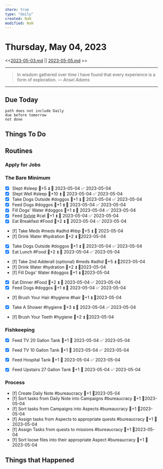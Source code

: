 ```yaml
---
share: true
type: "daily"
created: NaN 
modified: NaN
---
```

# Thursday, May 04, 2023
<<[2023-05-03.md](./2023-05-03.md) || [2023-05-05.md](./2023-05-05.md) >>

---

> In wisdom gathered over time I have found that every experience is a form of exploration.
> — <cite>Ansel Adams</cite>

---
## Due Today
```tasks
path does not include Daily
due before tomorrow
not done
```

## Things To Do


## Routines
### Apply for Jobs


### The Bare Minimum
- [x] Slept #sleep 🥄+5 ⏫ 📅 2023-05-04 ✅ 2023-05-04
- [x] Slept Well #sleep 🥄+10 ⏫ 📅 2023-05-04 ✅ 2023-05-04
- [x] Take Dogs Outside  #doggos  🥄+1 ⏫ 📅 2023-05-04 ✅ 2023-05-04
- [x] Feed Dogs #doggos  🥄+1 ⏫ 📅 2023-05-04 ✅ 2023-05-04
- [x] Fill Dogs' Water #doggos  🥄+1 ⏫ 📅 2023-05-04 ✅ 2023-05-04
- [x] Feed [Sylvie](./Sylvie.md) #cat 🥄+1 ⏫ 📅 2023-05-04 ✅ 2023-05-04
- [x] Eat Breakfast #Food  🥄+2 ⏫ 📅 2023-05-04 ✅ 2023-05-04
- [f] Take Meds  #meds #adhd #hbp 🥄+5 ⏫ 📅 2023-05-04
- [f] Drink Water #hydration 🥄+2 ⏫ 📆2023-05-04
- [x] Take Dogs Outside  #doggos 🥄+1 ⏫ 📅 2023-05-04 ✅ 2023-05-04
- [x] Eat Lunch #Food  🥄+2 ⏫ 📅 2023-05-04 ✅ 2023-05-04
- [f] Take 2nd Adderall (optional) #meds #adhd  🥄+5 ⏫ 📆2023-05-04
- [f] Drink Water #hydration   🥄+2 ⏫ 📆2023-05-04
- [f] Fill Dogs' Water #doggos  🥄+1 ⏫ 📆2023-05-04
- [x] Eat Dinner #Food  🥄+2 ⏫ 📅 2023-05-04 ✅ 2023-05-04
- [x] Feed Dogs #doggos  🥄+1 ⏫ 📅 2023-05-04 ✅ 2023-05-04
- [f] Brush Your Hair #hygiene #hair 🥄+1 ⏫ 📆2023-05-04
- [x] Take A Shower #hygiene  🥄+3 ⏫ 📅 2023-05-04 ✅ 2023-05-04
- [f] Brush Your Teeth #hygiene 🥄+2 ⏫ 📆2023-05-04


### Fishkeeping
- [x] Feed TV 20 Gallon Tank 🥄+1 📅 2023-05-04 ✅ 2023-05-04
- [x] Feed TV 10 Gallon Tank 🥄+1 📅 2023-05-04 ✅ 2023-05-04
- [x] Feed Hospital Tank 🥄+1 📅 2023-05-04 ✅ 2023-05-04
- [x] Feed Upstairs 27 Gallon Tank 🥄+1 📅 2023-05-04 ✅ 2023-05-04


### Process
- [f] Create Daily Note #bureaucracy 🥄+1   📆2023-05-04
- [f] Sort tasks from Daily Note into Campaigns #bureaucracy 🥄+1   📆2023-05-04
- [f] Sort tasks from Campaigns into Aspects  #bureaucracy 🥄+1   📆2023-05-04
- [f] Assign tasks from Aspects to appropriate quests  #bureaucracy 🥄+1   📆2023-05-04
- [f] Assign Tasks from quests to missions  #bureaucracy 🥄+1   📆2023-05-04
- [f] Sort loose files into their appropriate Aspect  #bureaucracy 🥄+1   📆2023-05-04




## Things that Happened
